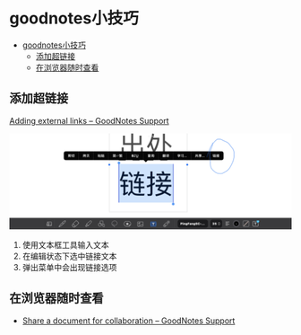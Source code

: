 # goodnotes小技巧

<!--ts-->
* [goodnotes小技巧](#goodnotes小技巧)
   * [添加超链接](#添加超链接)
   * [在浏览器随时查看](#在浏览器随时查看)

<!-- Created by https://github.com/ekalinin/github-markdown-toc -->
<!-- Added by: runner, at: Fri Sep 16 12:26:16 UTC 2022 -->

<!--te-->

## 添加超链接

[Adding external links – GoodNotes Support](https://support.goodnotes.com/hc/en-us/articles/4408423590671-Adding-external-links)

![add_external_link](https://raw.githubusercontent.com/KuanHsiaoKuo/writing_materials/main/imgs/add_external_link.jpeg)

1. 使用文本框工具输入文本
2. 在编辑状态下选中链接文本
3. 弹出菜单中会出现链接选项

## 在浏览器随时查看

- [Share a document for collaboration – GoodNotes Support](https://support.goodnotes.com/hc/en-us/articles/360001571256)